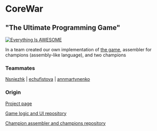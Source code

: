 # CoreWar
## "The Ultimate Programming Game"

[![Everything Is AWESOME](../assets/CoreWars.jpg)](https://www.youtube.com/watch?v=DQNzI-OGbv8 "CoreWars")

In a team created our own implementation of [the game](https://en.wikipedia.org/wiki/Core_War), assembler for champions (assembly-like language), and two champions

### Teammates
[Nsniezhk](https://github.com/Nsniezhk) | [echufistova](https://github.com/echufistova) | [annmartynenko](https://github.com/annmartynenko)

### Origin
[Project page](https://github.com/unit-nsniezhk)

[Game logic and UI repository](https://github.com/unit-nsniezhk/corewar_vm)

[Champion assembler and champions repository](https://github.com/unit-nsniezhk/CoreWar)

